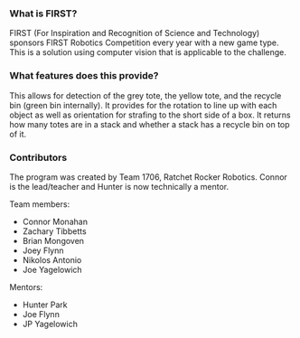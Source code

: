 ### What is FIRST?
FIRST (For Inspiration and Recognition of Science and Technology) sponsors FIRST Robotics Competition every year with a new game type. This is a solution using computer vision that is applicable to the challenge.

### What features does this provide?
This allows for detection of the grey tote, the yellow tote, and the recycle bin (green bin internally). It provides for the rotation to line up with each object as well as orientation for strafing to the short side of a box. It returns how many totes are in a stack and whether a stack has a recycle bin on top of it.

### Contributors
The program was created by Team 1706, Ratchet Rocker Robotics. Connor is the lead/teacher and Hunter is now technically a mentor.

Team members:
* Connor Monahan
* Zachary Tibbetts
* Brian Mongoven
* Joey Flynn
* Nikolos Antonio
* Joe Yagelowich

Mentors:
* Hunter Park
* Joe Flynn
* JP Yagelowich
